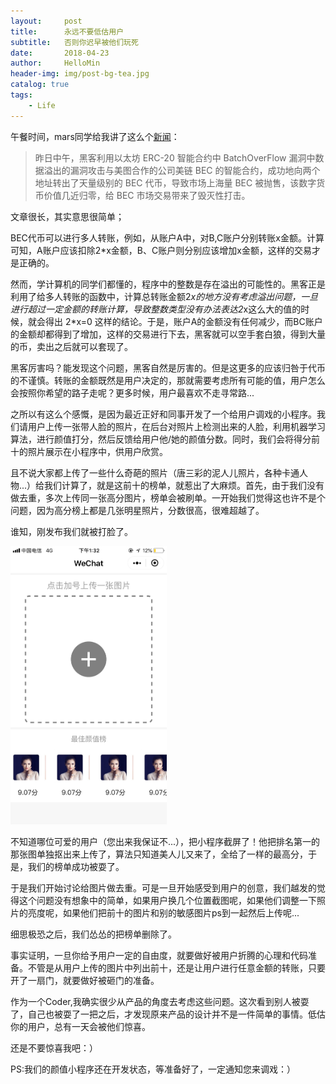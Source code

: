 ```yaml
---
layout:     post
title:      永远不要低估用户
subtitle:   否则你迟早被他们玩死
date:       2018-04-23
author:     HelloMin
header-img: img/post-bg-tea.jpg
catalog: true
tags:
    - Life
---
```

午餐时间，mars同学给我讲了这么个[新闻](https://www.huxiu.com/article/241333.html)：

> 昨日中午，黑客利用以太坊 ERC-20 智能合约中 BatchOverFlow 漏洞中数据溢出的漏洞攻击与美图合作的公司美链 BEC 的智能合约，成功地向两个地址转出了天量级别的 BEC 代币，导致市场上海量 BEC 被抛售，该数字货币价值几近归零，给 BEC 市场交易带来了毁灭性打击。

文章很长，其实意思很简单；

BEC代币可以进行多人转账，例如，从账户A中，对B,C账户分别转账x金额。计算可知，A账户应该扣除2*x金额，B、C账户则分别应该增加x金额，这样的交易才是正确的。

然而，学计算机的同学们都懂的，程序中的整数是存在溢出的可能性的。黑客正是利用了给多人转账的函数中，计算总转账金额2*x的地方没有考虑溢出问题，一旦进行超过一定金额的转账计算，导致整数类型没有办法表达2*x这么大的值的时候，就会得出 2*x=0 这样的结论。于是，账户A的金额没有任何减少，而BC账户的金额却都得到了增加，这样的交易进行下去，黑客就可以空手套白狼，得到大量的币，卖出之后就可以套现了。

黑客厉害吗？能发现这个问题，黑客自然是厉害的。但是这更多的应该归咎于代币的不谨慎。转账的金额既然是用户决定的，那就需要考虑所有可能的值，用户怎么会按照你希望的路子走呢？更多时候，用户最喜欢不走寻常路...

之所以有这么个感慨，是因为最近正好和同事开发了一个给用户调戏的小程序。我们请用户上传一张带人脸的照片，在后台对照片上检测出来的人脸，利用机器学习算法，进行颜值打分，然后反馈给用户他/她的颜值分数。同时，我们会将得分前十的照片展示在小程序中，供用户欣赏。

且不说大家都上传了一些什么奇葩的照片（唐三彩的泥人儿照片，各种卡通人物...）给我们计算了，就是这前十的榜单，就惹出了大麻烦。首先，由于我们没有做去重，多次上传同一张高分图片，榜单会被刷单。一开始我们觉得这也许不是个问题，因为高分榜上都是几张明星照片，分数很高，很难超越了。

谁知，刚发布我们就被打脸了。

<img src="/img/post_img/facerating_shua.png" alt="榜单被刷了" width="250px"/>

不知道哪位可爱的用户（您出来我保证不...），把小程序截屏了！他把排名第一的那张图单独抠出来上传了，算法只知道美人儿又来了，全给了一样的最高分，于是，我们的榜单成功被耍了。

于是我们开始讨论给图片做去重。可是一旦开始感受到用户的创意，我们越发的觉得这个问题没有想象中的简单，如果用户换几个位置截图呢，如果他们调整一下照片的亮度呢，如果他们把前十的图片和别的敏感图片ps到一起然后上传呢...

细思极恐之后，我们怂怂的把榜单删除了。

事实证明，一旦你给予用户一定的自由度，就要做好被用户折腾的心理和代码准备。不管是从用户上传的图片中列出前十，还是让用户进行任意金额的转账，只要开了一扇门，就要做好被砸门的准备。

作为一个Coder,我确实很少从产品的角度去考虑这些问题。这次看到别人被耍了，自己也被耍了一把之后，才发现原来产品的设计并不是一件简单的事情。低估你的用户，总有一天会被他们惊喜。

还是不要惊喜我吧：）

PS:我们的颜值小程序还在开发状态，等准备好了，一定通知您来调戏：）
